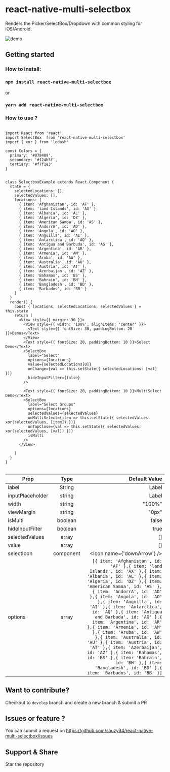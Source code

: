 # react-native-multi-selectbox 

Renders the Picker/SelectBox/Dropdown with common styling for iOS/Android.

![demo](https://raw.githubusercontent.com/sauzy34/react-native-multi-selectbox/master/demo.gif)

## Getting started

### How to install:

### `npm install react-native-multi-selectbox`

or

### `yarn add react-native-multi-selectbox`

### How to use ?

```

import React from 'react'
import SelectBox  from 'react-native-multi-selectbox'
import { xor } from 'lodash'

const Colors = {
  primary: '#078489',
  secondary: '#124b5f',
  tertiary: '#f7f1e3'
}


class SelectboxExample extends React.Component {
  state = {
    selectedLocations: [],
    selectedValues: [],
    locations: [
      { item: 'Afghanistan', id: 'AF' },
      { item: 'land Islands', id: 'AX' },
      { item: 'Albania', id: 'AL' },
      { item: 'Algeria', id: 'DZ' },
      { item: 'American Samoa', id: 'AS' },
      { item: 'AndorrA', id: 'AD' },
      { item: 'Angola', id: 'AO' },
      { item: 'Anguilla', id: 'AI' },
      { item: 'Antarctica', id: 'AQ' },
      { item: 'Antigua and Barbuda', id: 'AG' },
      { item: 'Argentina', id: 'AR' },
      { item: 'Armenia', id: 'AM' },
      { item: 'Aruba', id: 'AW' },
      { item: 'Australia', id: 'AU' },
      { item: 'Austria', id: 'AT' },
      { item: 'Azerbaijan', id: 'AZ' },
      { item: 'Bahamas', id: 'BS' },
      { item: 'Bahrain', id: 'BH' },
      { item: 'Bangladesh', id: 'BD' },
      { item: 'Barbados', id: 'BB' }
    ]
  }
  render() {
    const { locations, selectedLocations, selectedValues } = this.state
    return (
      <View style={{ margin: 30 }}>
        <View style={{ width: '100%', alignItems: 'center' }}>
          <Text style={{ fontSize: 30, paddingBottom: 20 }}>Demos</Text>
        </View>
        <Text style={{ fontSize: 20, paddingBottom: 10 }}>Select Demo</Text>
        <SelectBox
          label="Select"
          options={locations}
          value={selectedLocations[0]}
          onChange={val => this.setState({ selectedLocations: [val] })}
          hideInputFilter={false}
        />

        <Text style={{ fontSize: 20, paddingBottom: 10 }}>MultiSelect Demo</Text>
        <SelectBox
          label="Select Groups"
          options={locations}
          selectedValues={selectedValues}
          onMultiSelect={item => this.setState({ selectedValues: xor(selectedValues, [item]) })}
          onTapClose={val => this.setState({ selectedValues: xor(selectedValues, [val]) })}
          isMulti
        />
      </View>

    )
  }
}


```
| Prop        | Type           | Default Value  |
| ------------- |:-------------:| -----:|
| label      | String | Label |
| inputPlaceholder      | string      |   Label |
| width | string      |    "100%" |
| viewMargin | string      |    "0px" |
| isMulti | boolean      |    false |
| hideInputFilter | boolean      |    true |
| selectedValues | array      |    [] |
| value | array      |    [] |
| selectIcon | component      |    <Icon name={'downArrow'} /> |
| options | array      |  ``` [{ item: 'Afghanistan', id: 'AF' },{ item: 'land Islands', id: 'AX' },{ item: 'Albania', id: 'AL' },{ item: 'Algeria', id: 'DZ' },{ item: 'American Samoa', id: 'AS' },{ item: 'AndorrA', id: 'AD' },{ item: 'Angola', id: 'AO' },{ item: 'Anguilla', id: 'AI' },{ item: 'Antarctica', id: 'AQ' },{ item: 'Antigua and Barbuda', id: 'AG' },{ item: 'Argentina', id: 'AR' },{ item: 'Armenia', id: 'AM' },{ item: 'Aruba', id: 'AW' },{ item: 'Australia', id: 'AU' },{ item: 'Austria', id: 'AT' },{ item: 'Azerbaijan', id: 'AZ' },{ item: 'Bahamas', id: 'BS' },{ item: 'Bahrain', id: 'BH' },{ item: 'Bangladesh', id: 'BD' },{ item: 'Barbados', id: 'BB' }] ```|


## Want to contribute?

Checkout to `develop` branch and create a new branch & submit a PR

## Issues or feature ?

You can submit a request on https://github.com/sauzy34/react-native-multi-selectbox/issues

## Support & Share

Star the repository